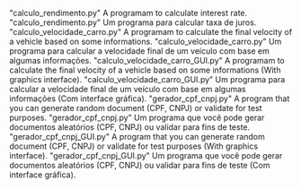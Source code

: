"calculo_rendimento.py" A programam to calculate interest rate.
"calculo_rendimento.py" Um programa para calcular taxa de juros.
"calculo_velocidade_carro.py" A programam to calculate the final velocity of a vehicle based on some informations.
"calculo_velocidade_carro.py" Um programa para calcular a velocidade final de um veículo com base em algumas informações.
"calculo_velocidade_carro_GUI.py" A programam to calculate the final velocity of a vehicle based on some informations (With graphics interface).
"calculo_velocidade_carro_GUI.py" Um programa para calcular a velocidade final de um veículo com base em algumas informações (Com interface gráfica).
"gerador_cpf_cnpj.py" A program that you can generate random document (CPF, CNPJ) or validate for test purposes.
"gerador_cpf_cnpj.py" Um programa que você pode gerar documentos aleatórios (CPF, CNPJ) ou validar para fins de teste.
"gerador_cpf_cnpj_GUI.py" A program that you can generate random document (CPF, CNPJ) or validate for test purposes (With graphics interface).
"gerador_cpf_cnpj_GUI.py" Um programa que você pode gerar documentos aleatórios (CPF, CNPJ) ou validar para fins de teste (Com interface gráfica).
